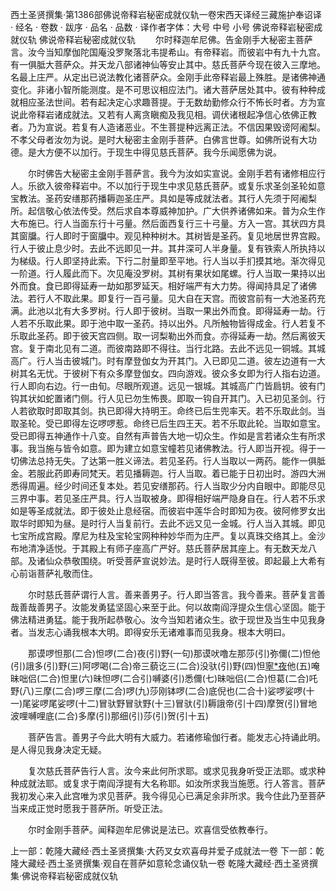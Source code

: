 西土圣贤撰集·第1386部佛说帝释岩秘密成就仪轨一卷宋西天译经三藏施护奉诏译
· 经名 · 卷数 · 跋序
· 品名 · 品数 · 译作者字体：大号 中号 小号
佛说帝释岩秘密成就仪轨
佛说帝释岩秘密成就仪轨
　　尔时释迦牟尼佛。告金刚手大秘密主菩萨言。汝今当知摩伽陀国庵没罗聚落北韦提希山。有帝释岩。而彼岩中有九十九宫。有一俱胝大菩萨众。并天龙八部诸神仙等安止其中。慈氏菩萨今现在彼入三摩地。名最上庄严。从定出已说法教化诸菩萨众。金刚手此帝释岩最上殊胜。是诸佛神通变化。非诸小智所能测度。是不可思议相应法门。诸大菩萨居处其中。彼有种种成就相应圣法世间。若有起决定心求趣菩提。于无数劫勤修众行不怖长时者。方为宣说此帝释岩诸成就法。又若有人离贪瞋痴及我见相。调伏诸根起净信心依佛正教者。乃为宣说。若复有人造诸恶业。不生菩提种远离正法。不信因果毁谤阿阇梨。不孝父母者汝勿为说。是时大秘密主金刚手菩萨。白佛言世尊。如佛所说有大功德。是大方便不以加行。于现生中得见慈氏菩萨。我今乐闻愿佛为说。

　　尔时佛告大秘密主金刚手菩萨言。我今为汝如实宣说。金刚手若有诸修相应行人。乐欲入彼帝释岩中。不以加行于现生中求见慈氏菩萨。或复乐求圣剑圣轮如意宝教法。圣药安缮那药播耨迦圣庄严。具如是等成就法者。其行人先须于阿阇梨所。起信敬心依法传受。然后求自本尊威神加护。广大供养诸佛如来。普为众生作大布施已。行人当面东行十弓量。然后面西复行三十弓量。方入一宫。其状四方具其窗牖。行人即时于窗牖中。观见种种树木。其树皆是圣药。复见地居世界宫殿。行人于彼止息少时。去此不远即见一井。其井深可人半身量。复有铁索人所执持以为梯级。行人即坚持此索。下行二肘量即至平地。行人当以手扪摸其地。渐次得见一阶道。行人履此而下。次见庵没罗树。其树有果状如尾螺。行人当取一果持以出外而食。食已即得延寿一劫如那罗延天。相好端严有大力势。得闻持具足了诸佛法。若行人不取此果。即复行一百弓量。见大自在天宫。而彼宫前有一大池圣药充满。此池以北有大多罗树。行人即于彼树。当取一果出外而食。即得延寿一劫。行人若不乐取此果。即于池中取一圣药。持以出外。凡所触物皆得成金。行人若复不乐取此圣药。即于彼天宫四侧。取一诃梨勒出外而食。亦得延寿一劫。然后离彼天宫。复于南北见有二道。而彼南路即不得往。当行北路。去此不远见一铜城。其城高广。行人当击彼城门。时有摩登伽女为开其门。入已即见二道。彼左边道有一大树其名无忧。于彼树下有众多摩登伽女。四向游戏。彼众多女即为行人指右边道。行人即向右边。行一由旬。尽眼所观道。远见一银城。其城高广门皆扃钥。彼有门钩其状如蛇置诸门侧。行人见已勿生怖畏。即取一钩自开其门。入已初见圣剑。行人若欲取时即取其剑。执已即得大持明王。命终已后生兜率天。若不乐取此剑。当取圣轮。受已即得左讫啰啰惹。命终已后生四王天。若不乐取此轮。当取如意宝。受已即得五神通作十八变。自然有声普告大地一切众生。作如是言若诸众生有所求事。我当施与皆令如意。即为建立如意宝幢若见诸佛教法。行人即当开视。得于一切佛法总持无失。了达第一胜义谛法。若见圣药。行人当取以一两药。能作一俱胝金。若服此药即寿同梵天。若见播耨迦。行人当取。着已能于日初出时。游四大洲悉得周遍。经少时间还复本处。若见安缮那药。行人当取少分内自眼中。即能尽见三界中事。若见圣庄严具。行人当取被身。即得相好端严隐身自在。行人若不乐求如是等圣成就法。即于彼处止息经宿。而彼岩中莲华合时即知为夜。彼阿修罗女出取华时即知为昼。是时行人当复前行。去此不远又见一金城。行人当入其城。即见七宝所成宫殿。摩尼为柱及宝轮宝网种种妙华而为庄严。复以真珠交络其上。金沙布地清净适悦。于其殿上有师子座高广严好。慈氏菩萨居其座上。有无数天龙八部。及诸仙众恭敬围绕。听受菩萨宣说妙法。是时行人既得至彼。即起最上大希有心前诣菩萨礼敬而住。

　　尔时慈氏菩萨谓行人言。善来善男子。行人即当答言。我今善来。菩萨复言善哉善哉善男子。汝能发勇猛坚固心来至于此。何以故南阎浮提众生信心坚固。能于佛法精进勇猛。能于我所起恭敬心。汝今当知若诸众生。欲于现世及当生中见我身者。当发志心诵我根本大明。即得安乐无诸难事而见我身。根本大明曰。

　　那谟啰怛那(二合)怛啰(二合)夜(引)野(一句)那谟吠噜左那莎(引)弥儞(二)怛他(引)誐多(引)野(三)阿啰喝(二合)帝三藐讫三(二合)没驮(引)野(四)怛[寧*夜](切身)他(五)唵昧咄侣(二合)怛里(六)昧怛啰(二合引)嚩婆(引)悉儞(七)昧咄侣(二合)怛葛(二合)吒野(八)三摩(二合)啰三摩(二合)啰(九)莎刚钵啰(二合)底倪也(二合十)娑啰娑啰(十一)尾娑啰尾娑啰(十二)冒驮野冒驮野(十三)冒驮(引)耨誐帝(引十四)摩贺(引)冒地波哩嚩哩底(二合)多摩(引)那细(引)莎(引)贺(引十五)

　　菩萨告言。善男子今此大明有大威力。若诸修瑜伽行者。能发志心持诵此明。是人得见我身决定无疑。

　　复次慈氏菩萨告行人言。汝今来此何所求耶。或求见我身听受正法耶。或求种种成就法耶。或复求于南阎浮提有大名称耶。如汝所求我当施愿。行人答言。菩萨我初发心来入此宫唯为求见菩萨。我今得见心已满足余非所求。我今住此乃至菩萨当来成正觉时愿我于菩萨所。听受正法。

　　尔时金刚手菩萨。闻释迦牟尼佛说是法已。欢喜信受依教奉行。

上一部：乾隆大藏经·西土圣贤撰集·大药叉女欢喜母并爱子成就法一卷
下一部：乾隆大藏经·西土圣贤撰集·观自在菩萨如意轮念诵仪轨一卷
乾隆大藏经·西土圣贤撰集·佛说帝释岩秘密成就仪轨